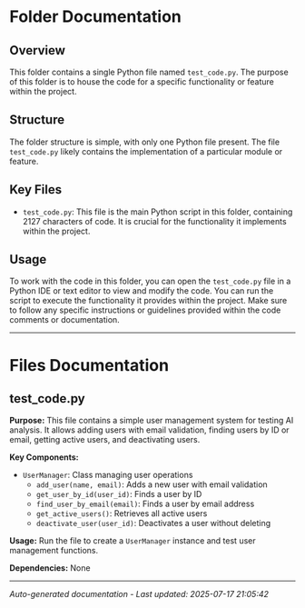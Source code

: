 # Folder Documentation

## Overview
This folder contains a single Python file named `test_code.py`. The purpose of this folder is to house the code for a specific functionality or feature within the project.

## Structure
The folder structure is simple, with only one Python file present. The file `test_code.py` likely contains the implementation of a particular module or feature.

## Key Files
- `test_code.py`: This file is the main Python script in this folder, containing 2127 characters of code. It is crucial for the functionality it implements within the project.

## Usage
To work with the code in this folder, you can open the `test_code.py` file in a Python IDE or text editor to view and modify the code. You can run the script to execute the functionality it provides within the project. Make sure to follow any specific instructions or guidelines provided within the code comments or documentation.

---

# Files Documentation

## test_code.py

**Purpose:** This file contains a simple user management system for testing AI analysis. It allows adding users with email validation, finding users by ID or email, getting active users, and deactivating users.

**Key Components:**
- `UserManager`: Class managing user operations
  - `add_user(name, email)`: Adds a new user with email validation
  - `get_user_by_id(user_id)`: Finds a user by ID
  - `find_user_by_email(email)`: Finds a user by email address
  - `get_active_users()`: Retrieves all active users
  - `deactivate_user(user_id)`: Deactivates a user without deleting

**Usage:** Run the file to create a `UserManager` instance and test user management functions.

**Dependencies:** None

---
*Auto-generated documentation - Last updated: 2025-07-17 21:05:42*
